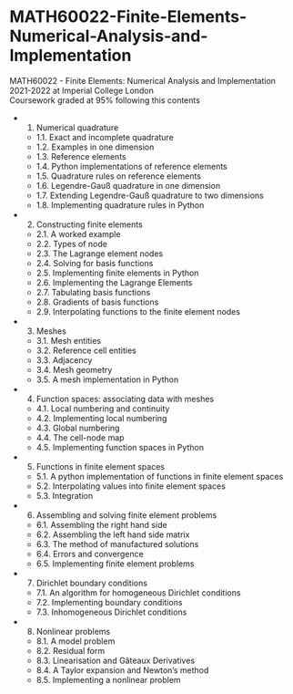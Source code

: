 # MATH60022-Finite-Elements-Numerical-Analysis-and-Implementation
MATH60022 - Finite Elements: Numerical Analysis and Implementation 2021-2022 at Imperial College London\
Coursework graded at 95% following this contents
- 1. Numerical quadrature
  - 1.1. Exact and incomplete quadrature
  - 1.2. Examples in one dimension
  - 1.3. Reference elements
  - 1.4. Python implementations of reference elements
  - 1.5. Quadrature rules on reference elements
  - 1.6. Legendre-Gauß quadrature in one dimension
  - 1.7. Extending Legendre-Gauß quadrature to two dimensions
  - 1.8. Implementing quadrature rules in Python
- 2. Constructing finite elements
  - 2.1. A worked example
  - 2.2. Types of node
  - 2.3. The Lagrange element nodes
  - 2.4. Solving for basis functions
  - 2.5. Implementing finite elements in Python
  - 2.6. Implementing the Lagrange Elements
  - 2.7. Tabulating basis functions
  - 2.8. Gradients of basis functions
  - 2.9. Interpolating functions to the finite element nodes
- 3. Meshes
  - 3.1. Mesh entities
  - 3.2. Reference cell entities
  - 3.3. Adjacency
  - 3.4. Mesh geometry
  - 3.5. A mesh implementation in Python
- 4. Function spaces: associating data with meshes
  - 4.1. Local numbering and continuity
  - 4.2. Implementing local numbering
  - 4.3. Global numbering
  - 4.4. The cell-node map
  - 4.5. Implementing function spaces in Python
- 5. Functions in finite element spaces
  - 5.1. A python implementation of functions in finite element spaces
  - 5.2. Interpolating values into finite element spaces
  - 5.3. Integration
- 6. Assembling and solving finite element problems
  - 6.1. Assembling the right hand side
  - 6.2. Assembling the left hand side matrix
  - 6.3. The method of manufactured solutions 
  - 6.4. Errors and convergence
  - 6.5. Implementing finite element problems
- 7. Dirichlet boundary conditions
  - 7.1. An algorithm for homogeneous Dirichlet conditions
  - 7.2. Implementing boundary conditions
  - 7.3. Inhomogeneous Dirichlet conditions
- 8. Nonlinear problems
  - 8.1. A model problem
  - 8.2. Residual form
  - 8.3. Linearisation and Gâteaux Derivatives
  - 8.4. A Taylor expansion and Newton’s method
  - 8.5. Implementing a nonlinear problem
